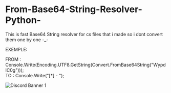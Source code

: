 # From-Base64-String-Resolver-Python-
This is fast Base64 String resolver for cs files that i made so i dont convert them one by one -_-

EXEMPLE:

FROM : Console.Write(Encoding.UTF8.GetString(Convert.FromBase64String("WypdIC0g")));<br>
TO : Console.Write("[*] - "); 

<img src="https://discordapp.com/api/guilds/847892794710425631/widget.png?style=banner1" alt="Discord Banner 1"/>
